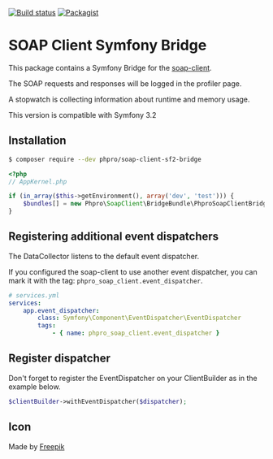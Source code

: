 [![Build status](https://api.travis-ci.org/phpro/soap-client-sf2-bridge.svg)](http://travis-ci.org/phpro/soap-client-sf2-bridge)
[![Packagist](https://img.shields.io/packagist/v/phpro/soap-client-sf2-bridge.svg)](https://packagist.org/packages/phpro/soap-client-sf2-bridge)
# SOAP Client Symfony Bridge

This package contains a Symfony Bridge for the [soap-client](https://github.com/phpro/soap-client).

The SOAP requests and responses will be logged in the profiler page. 

A stopwatch is collecting information about runtime and memory usage.

This version is compatible with Symfony 3.2


## Installation

```sh
$ composer require --dev phpro/soap-client-sf2-bridge
```

```php
<?php
// AppKernel.php

if (in_array($this->getEnvironment(), array('dev', 'test'))) {
    $bundles[] = new Phpro\SoapClient\BridgeBundle\PhproSoapClientBridgeBundle();
}
```

## Registering additional event dispatchers

The DataCollector listens to the default event dispatcher. 

If you configured the soap-client to use another event dispatcher, you can mark it with the tag: `phpro_soap_client.event_dispatcher`.

```yml
# services.yml
services:
    app.event_dispatcher:
        class: Symfony\Component\EventDispatcher\EventDispatcher
        tags:
            - { name: phpro_soap_client.event_dispatcher }
```

## Register dispatcher

Don't forget to register the EventDispatcher on your ClientBuilder as in the example below.

```php
$clientBuilder->withEventDispatcher($dispatcher);
```

## Icon

Made by <a href="http://www.freepik.com">Freepik</a>
